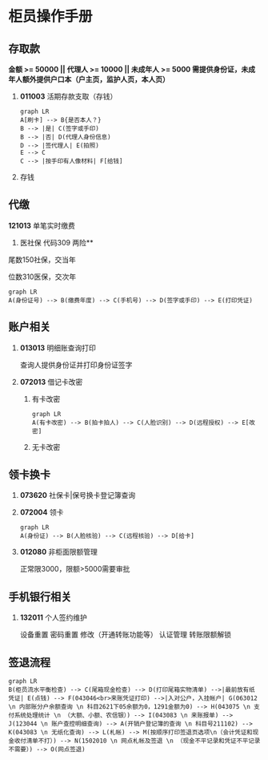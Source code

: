 # 柜员操作手册

## 存取款

**金额 >= 50000 || 代理人 >= 10000 || 未成年人 >= 5000 需提供身份证，未成年人额外提供户口本（户主页，监护人页，本人页）**

1. **011003** 活期存款支取（存钱）

   ``` mermaid
   graph LR
   A[刷卡] --> B{是否本人？}
   B --> |是| C(签字或手印)
   B --> |否| D(代理人身份信息)
   D --> |签代理人| E(拍照)
   E --> C
   C --> |按手印有人像材料| F[给钱]
   ```

2. 存钱

##  代缴

**121013** 单笔实时缴费

1.  医社保 代码309 两险**

   尾数150社保，交当年

   位数310医保，交次年

   ``` mermaid
   graph LR
   A(身份证号) --> B(缴费年度) --> C(手机号) --> D(签字或手印) --> E(打印凭证)
   ```

   

## 账户相关

1. **013013** 明细账查询打印

   查询人提供身份证并打印身份证签字

2. **072013** 借记卡改密

   1. 有卡改密

      ``` mermaid
      graph LR
      A(有卡改密) --> B(拍卡拍人) --> C(人脸识别) --> D(远程授权) --> E[改密]
      ```

   2. 无卡改密

## 领卡换卡

1. **073620** 社保卡|保号换卡登记簿查询

2. **072004** 领卡

   ```mermaid
   graph LR
   A(身份证) --> B(人脸核验) --> C(远程核验) --> D[给卡]
   ```

3. **012080** 非柜面限额管理

   正常限3000，限额>5000需要审批

## 手机银行相关

1. **132011** 个人签约维护

   设备重置 密码重置 修改（开通转账功能等） 认证管理 转账限额解锁

## 签退流程

``` mermaid
graph LR
B(柜员流水平衡检查) --> C(尾箱现金检查) --> D(打印尾箱实物清单) -->|最前放有纸凭证| E(点钱) --> F(043046<br>来账凭证打印) -->|入对公户，入挂帐户| G(063012 \n 内部账分户余额查询 \n 科目2621下05余额为0，1291金额为0) --> H(043075 \n 支付系统处理统计 \n （大额、小额、农信银）) --> I(043083 \n 来账报单) --> J(123044 \n 账户查控明细查询) --> A(开销户登记簿的查询 \n 科目号211102) --> K(043083 \n 无纸化查询) --> L(札帐) --> M(按顺序打印签退页选项\n（会计凭证和现金收付清单不打）) --> N(1502010 \n 网点札帐及签退 \n （现金不平记录和凭证不平记录不需要）) --> O(网点签退)
```

